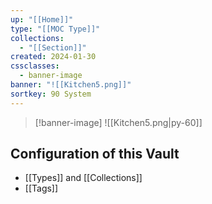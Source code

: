 ```yaml
---
up: "[[Home]]"
type: "[[MOC Type]]"
collections:
  - "[[Section]]"
created: 2024-01-30
cssclasses:
  - banner-image
banner: "![[Kitchen5.png]]"
sortkey: 90 System
---
```

>[!banner-image] ![[Kitchen5.png|py-60]]

## Configuration of this Vault

- [[Types]] and [[Collections]]
- [[Tags]]
